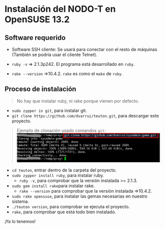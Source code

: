 
# Instalación del NODO-T en OpenSUSE 13.2

## Software requerido

* Software SSH cliente: Se usará para conectar con el resto de máquinas (También se podría usar el cliente Telnet).

* `ruby -v` => 2.1.3p242. El programa está desarrollado en `ruby`.
* `rake --version` =>10.4.2. `rake` es como el `make` de `ruby`.

## Proceso de instalación

> No hay que instalar ruby, ni rake porque vienen por defecto.

* `sudo zypper in git`, para instalar git.
* `git clone https://github.com/dvarrui/teuton.git`, para descargar este proyecto.

> Ejemplo de clonación usado comandos `git`:
> ![git-clone](../../../images/git-clone.png)

* `cd teuton`, entrar dentro de la carpeta del proyecto.
* `sudo zypper install ruby`, para instalar ruby.
    * `ruby -v`, para comprobar que la versión instalada >= 2.1.3.
* `sudo gem install rake`para instalar rake.
    * `rake --version` para comprobar que la versión instalada =>10.4.2.
* `sudo rake opensuse`, para instalar las gemas necesarias en nuestro sistema.
* `./teuton version`, para comprobar se ejecuta el proyecto.
* `rake`, para comprobar que está todo bien instalado.

¡Ya lo tenemos!
